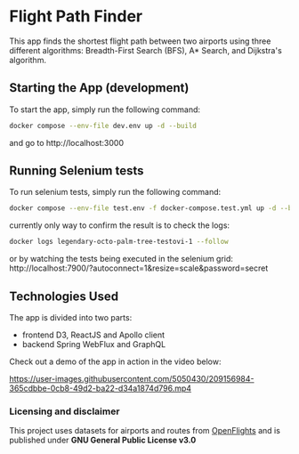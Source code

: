 # Flight Path Finder

This app finds the shortest flight path between two airports using three different algorithms: Breadth-First Search (BFS), A* Search, and Dijkstra's algorithm.

## Starting the App (development)
To start the app, simply run the following command:

```bash
docker compose --env-file dev.env up -d --build
```
and go to http://localhost:3000

## Running Selenium tests
To run selenium tests, simply run the following command:

```bash
docker compose --env-file test.env -f docker-compose.test.yml up -d --build
```
currently only way to confirm the result is to check the logs:

```bash
docker logs legendary-octo-palm-tree-testovi-1 --follow
```
or by watching the tests being executed in the selenium grid:
http://localhost:7900/?autoconnect=1&resize=scale&password=secret

## Technologies Used
The app is divided into two parts: 
* frontend D3, ReactJS and Apollo client
* backend Spring WebFlux and GraphQL

Check out a demo of the app in action in the video below:

https://user-images.githubusercontent.com/5050430/209156984-365cdbbe-0cb8-49d2-ba22-d34a1874d796.mp4

### Licensing and disclaimer
This project uses datasets for airports and routes from [OpenFlights](https://openflights.org) and is published under __GNU General Public License v3.0__
